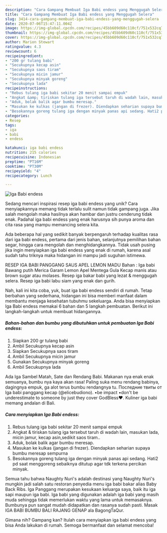 ```yaml
---
description: "Cara Gampang Membuat Iga Babi endess yang Menggugah Selera"
title: "Cara Gampang Membuat Iga Babi endess yang Menggugah Selera"
slug: 3414-cara-gampang-membuat-iga-babi-endess-yang-menggugah-selera
date: 2020-07-06T15:47:11.004Z
image: https://img-global.cpcdn.com/recipes/45bb609d60c110cf/751x532cq70/iga-babi-endess-foto-resep-utama.jpg
thumbnail: https://img-global.cpcdn.com/recipes/45bb609d60c110cf/751x532cq70/iga-babi-endess-foto-resep-utama.jpg
cover: https://img-global.cpcdn.com/recipes/45bb609d60c110cf/751x532cq70/iga-babi-endess-foto-resep-utama.jpg
author: Marion Stewart
ratingvalue: 4.3
reviewcount: 6
recipeingredient:
- "200 gr tulang babi"
- "Secukupnya kecap asin"
- "Secukupnya saos tiram"
- "Secukupnya micin jamur"
- "Secukupnya minyak goreng"
- "Secukupnya lada"
recipeinstructions:
- "Rebus tulang iga babi sekitar 20 menit sampai empuk"
- "Angkat &amp; tiriskan tulang iga tersebut taruh di wadah lain, masukan lada, micin jamur, kecap asin,sedikit saos tiram.."
- "Aduk, bolak balik agar bumbu meresap."
- "Masukan ke kulkas (jangan di frezer). Diendapkan seharian supaya bumbu meresap sempurna"
- "Besokannya goreng tulang iga dengan minyak panas api sedang. Hati2 pd saat menggoreng sebaiknya ditutup agar tdk terkena percikan minyak."
categories:
- Resep
tags:
- iga
- babi
- endess

katakunci: iga babi endess 
nutrition: 215 calories
recipecuisine: Indonesian
preptime: "PT16M"
cooktime: "PT30M"
recipeyield: "4"
recipecategory: Lunch

---
```



![Iga Babi endess](https://img-global.cpcdn.com/recipes/45bb609d60c110cf/751x532cq70/iga-babi-endess-foto-resep-utama.jpg)

Sedang mencari inspirasi resep iga babi endess yang unik? Cara menyiapkannya memang tidak terlalu sulit namun tidak gampang juga. Jika salah mengolah maka hasilnya akan hambar dan justru cenderung tidak enak. Padahal iga babi endess yang enak harusnya sih punya aroma dan cita rasa yang mampu memancing selera kita.

Ada beberapa hal yang sedikit banyak berpengaruh terhadap kualitas rasa dari iga babi endess, pertama dari jenis bahan, selanjutnya pemilihan bahan segar, hingga cara mengolah dan menghidangkannya. Tidak usah pusing jika ingin menyiapkan iga babi endess yang enak di rumah, karena asal sudah tahu triknya maka hidangan ini mampu jadi suguhan istimewa.

RESEP IGA BABI PANGGANG SAUS APEL LEMON MADU Bahan : Iga babi Bawang putih Merica Garam Lemon Apel Mentega Gula Kecap manis atau brown sugar atau molases. Resep iga bakar babi yang lezat &amp; menggugah selera. Resep iga babi labu siam yang enak dan gurih.


Nah, kali ini kita coba, yuk, buat iga babi endess sendiri di rumah. Tetap berbahan yang sederhana, hidangan ini bisa memberi manfaat dalam membantu menjaga kesehatan tubuhmu sekeluarga. Anda bisa menyiapkan Iga Babi endess memakai 6 bahan dan 5 langkah pembuatan. Berikut ini langkah-langkah untuk membuat hidangannya.

<!--inarticleads1-->

##### Bahan-bahan dan bumbu yang dibutuhkan untuk pembuatan Iga Babi endess:

1. Siapkan 200 gr tulang babi
1. Ambil Secukupnya kecap asin
1. Siapkan Secukupnya saos tiram
1. Ambil Secukupnya micin jamur
1. Gunakan Secukupnya minyak goreng
1. Ambil Secukupnya lada


Ada Iga Sambel Matah, Sate dan Rendang Babi. Makanan nya enak enak semuanya, bumbu nya kaya akan rasa! Paling suka menu rendang babinya, dagingnya empuk, ga alot terus bumbu rendangnya tu. Последние твиты от Iga babi panggang kecap (@elicebudiono). •be impact •don&#39;t be underestimate to someone by just they cover GodBless♥. Kuliner iga babi memang andalan di Bali. 

<!--inarticleads2-->

##### Cara menyiapkan Iga Babi endess:

1. Rebus tulang iga babi sekitar 20 menit sampai empuk
1. Angkat &amp; tiriskan tulang iga tersebut taruh di wadah lain, masukan lada, micin jamur, kecap asin,sedikit saos tiram..
1. Aduk, bolak balik agar bumbu meresap.
1. Masukan ke kulkas (jangan di frezer). Diendapkan seharian supaya bumbu meresap sempurna
1. Besokannya goreng tulang iga dengan minyak panas api sedang. Hati2 pd saat menggoreng sebaiknya ditutup agar tdk terkena percikan minyak.


Semua tahu bahwa Naughty Nuri&#39;s adalah destinasi yang Naughty Nuri&#39;s mungkin jadi salah satu restoran penyedia menu iga babi bakar alias Baby Back Ribs. Iga Panggang merupakan kesukaan keluarga saya, baik itu iga sapi maupun iga babi. Iga babi yang digunakan adalah iga babi yang masih muda sehingga tidak memerlukan waktu yang lama untuk memasaknya. Bumbunya pun sangat mudah didapatkan dan rasanya sudah pasti. Masak IGA BABI BUMBU BALI RAJANG GENAP ala BagongTaQur. 

Gimana nih? Gampang kan? Itulah cara menyiapkan iga babi endess yang bisa Anda lakukan di rumah. Semoga bermanfaat dan selamat mencoba!
